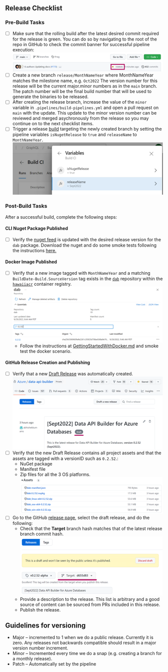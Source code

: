 ## Release Checklist
### Pre-Build Tasks
- [ ] Make sure that the rolling build after the latest desired commit required for the release is green. You can do so by navigating to the root of the repo in GitHub to check the commit banner for successful pipeline execution: ![Main Branch Pipeline Status](MainRepoPipelineExecutionStatus.png)
- [ ] Create a new branch `release/MonthNameYear` where MonthNameYear matches the milestone name, e.g. `Oct2022` The version number for this release will be the current major.minor numbers as in the `main` branch. The patch number will be the final build number that will be used to generate the binaries to be released.
- [ ] After creating the release branch, increase the value of the `minor` variable in `.pipelines/build-pipelines.yml` and open a pull request on `main` with the update. This update to the minor version number can be reviewed and merged asychronously from the release so you may continue on to the next checklist items.
- [ ] Trigger a release [build](https://msdata.visualstudio.com/CosmosDB/_build?definitionId=18014) targeting the newly created branch by setting the pipeline variables `isNugetRelease` to `true` and `releaseName` to `MonthNameYear`. ![Update Pipeline Variables](PipelineVariables.png)

### Post-Build Tasks
After a successful build, complete the following steps:
#### CLI Nuget Package Published
- [ ] Verify the [nuget feed](https://msdata.visualstudio.com/CosmosDB/_artifacts/feed/DataApiBuilder) is updated with the desired release version for the `dab` package. Download the nuget and do some smoke tests following the instructions [here.](../getting-started/getting-started-dab-cli.md)
#### Docker Image Published
- [ ] Verify that a new image tagged with `MonthNameYear` and a matching `BuildDate-Build.SourceVersion` tag exists in the [`dab`](https://ms.portal.azure.com/#view/Microsoft_Azure_ContainerRegistries/RepositoryBlade/id/%2Fsubscriptions%2Fb9c77f10-b438-4c32-9819-eef8a654e478%2FresourceGroups%2Fhawaii-demo-rg%2Fproviders%2FMicrosoft.ContainerRegistry%2Fregistries%2Fhawaiiacr/repository/dab) repository within the [`hawaiiacr`](https://ms.portal.azure.com/#@microsoft.onmicrosoft.com/resource/subscriptions/b9c77f10-b438-4c32-9819-eef8a654e478/resourceGroups/hawaii-demo-rg/providers/Microsoft.ContainerRegistry/registries/hawaiiacr/repository) container registry.
![Locate published dab container tag](Docker_Tag_Locate.png)
  - Follow the instructions at [GettingStartedWithDocker.md](GetStartedWithDocker.md) and smoke test the docker scenario.
#### GitHub Release Creation and Publishing
- [ ] Verify that a new [Draft Release](https://github.com/Azure/data-api-builder/releases) was automatically created.
![GitHub Release Draft](GitHub-Release-Draft.png)
- [ ] Verify that the new Draft Release contains all project assets and that the assets are tagged with a versionID such as `0.2.52`.:
  - NuGet package
  - Manifest file
  - Zip files for all the 3 OS platforms. 
  ![GitHub Release Assets](GitHub-Release-Assets.png)
- [ ] Go to the GitHub [release page](https://github.com/Azure/data-api-builder/releases), select the draft release, and do the following:
  - Check that the **Target** branch hash matches that of the latest release branch commit hash.
  ![GitHub Release Target Branch Hash](GitHub-Release-TargetBranch.png)
  - Provide a description to the release. This list is arbitrary and a good source of content can be sourced from PRs included in this release.
  - Publish the release.

## Guidelines for versioning

- Major – incremented to 1 when we do a public release. Currently it is zero. Any releases not backwards compatible should result in a major version number increment.
- Minor – Incremented every time we do a snap (e.g. creating a branch for a monthly release).
- Patch – Automatically set by the pipeline
